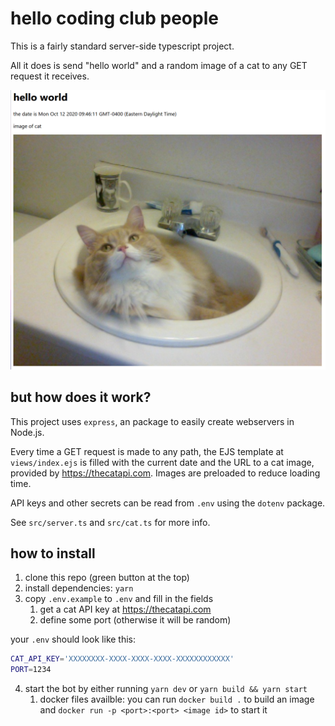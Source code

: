 # hello coding club people

This is a fairly standard server-side typescript project.

All it does is send "hello world" and a random image of a cat to any GET request it receives.

![example](example.png)

## but how does it work?

This project uses `express`, an package to easily create webservers in Node.js.

Every time a GET request is made to any path, the EJS template at `views/index.ejs` is filled with
the current date and the URL to a cat image, provided by <https://thecatapi.com>. Images are
preloaded to reduce loading time.

API keys and other secrets can be read from `.env` using the `dotenv` package.

See `src/server.ts` and `src/cat.ts` for more info.

## how to install

1. clone this repo (green button at the top)
2. install dependencies: `yarn`
3. copy `.env.example` to `.env` and fill in the fields
   1. get a cat API key at <https://thecatapi.com>
   2. define some port (otherwise it will be random)

your `.env` should look like this:

```sh
CAT_API_KEY='XXXXXXXX-XXXX-XXXX-XXXX-XXXXXXXXXXXX'
PORT=1234
```

4. start the bot by either running `yarn dev` or `yarn build && yarn start`
   1. docker files availble: you can run `docker build .` to build an image and
      `docker run -p <port>:<port> <image id>` to start it
